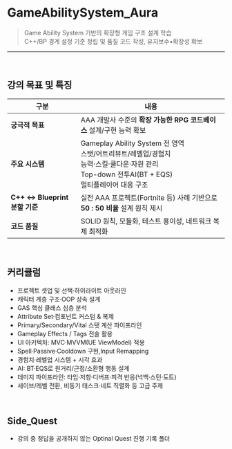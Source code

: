 # GameAbilitySystem_Aura
>Game Ability System 기반의 확장형 게임 구조 설계 학습  
>C++/BP 경계 설정 기준 정립 및 품질 코드 작성, 유지보수•확장성 확보  
---
<br>

## 강의 목표 및 특징
| 구분                        | 내용                                                                                                                        |
| ------------------------- | ------------------------------------------------------------------------------------------------------------------------- |
| **궁극적 목표**                | AAA 개발사 수준의 **확장 가능한 RPG 코드베이스** 설계/구현 능력 확보                                                                              |
| **주요 시스템**                | Gameplay Ability System 전 영역<br>스탯/어트리뷰트/레벨업/경험치<br>능력·스킬·쿨다운·자원 관리<br>Top-down 전투AI(BT + EQS)<br>멀티플레이어 대응 구조 |
| **C++ ↔ Blueprint 분할 기준** | 실전 AAA 프로젝트(Fortnite 등) 사례 기반으로 **50 : 50 비율** 설계 원칙 제시                                                                   |
| **코드 품질**                 | SOLID 원칙, 모듈화, 테스트 용이성, 네트워크 복제 최적화                                                                                       |

<br>

## 커리큘럼 
 - 프로젝트 셋업 및 선택·하이라이트 아웃라인  
 - 캐릭터 계층 구조·OOP 상속 설계  
 - GAS 핵심 클래스 심층 분석  
 - Attribute Set·컴포넌트 커스텀 & 복제  
 - Primary/Secondary/Vital 스탯 계산 파이프라인
 - Gameplay Effects / Tags 전술 활용
 - UI 아키텍처: MVC·MVVM(UE ViewModel) 적용
 - Spell·Passive·Cooldown 구현,Input Remapping
 - 경험치·레벨업 시스템 + 시각 효과
 - AI: BT·EQS로 원거리/근접/소환형 행동 설계
 - 데미지 파이프라인: 타입·저항·디버프·피격 반응(넉백·스턴·도트)
 - 세이브/레벨 전환, 비동기 태스크·네트 직렬화 등 고급 주제

<br>

## Side_Quest
 - 강의 중 정답을 공개하지 않는 Optinal Quest 진행 기록 폴더
